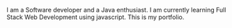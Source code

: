 I am a Software developer and a Java enthusiast. I am currently learning Full Stack Web Development using javascript.
This is my portfolio. 
